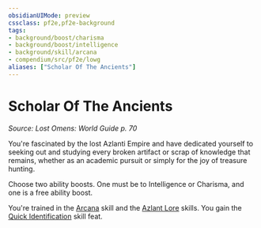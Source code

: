 ```yaml
---
obsidianUIMode: preview
cssclass: pf2e,pf2e-background
tags:
- background/boost/charisma
- background/boost/intelligence
- background/skill/arcana
- compendium/src/pf2e/lowg
aliases: ["Scholar Of The Ancients"]
---
```

# Scholar Of The Ancients
*Source: Lost Omens: World Guide p. 70*  

You're fascinated by the lost Azlanti Empire and have dedicated yourself to seeking out and studying every broken artifact or scrap of knowledge that remains, whether as an academic pursuit or simply for the joy of treasure hunting.

Choose two ability boosts. One must be to Intelligence or Charisma, and one is a free ability boost.

You're trained in the [Arcana](compendium/skills.md#Arcana) skill and the [Azlant Lore](compendium/skills.md#Lore) skills. You gain the [Quick Identification](compendium/feats/quick-identification.md) skill feat.